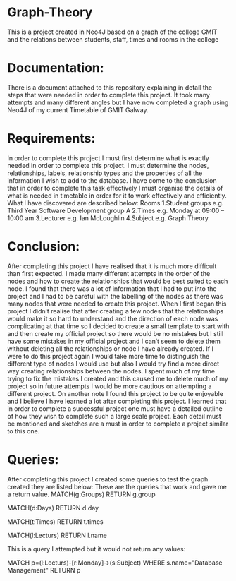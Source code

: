 # Graph-Theory
This is a project created in Neo4J based on a graph of the college GMIT and the relations between students, staff, times and rooms in the college

# Documentation:
There is a document attached to this repository explaining in detail the steps that were needed in order to complete this project. It took many attempts and many different angles but I have now completed a graph using Neo4J of my current Timetable of GMIT Galway.

# Requirements:
In order to complete this project I must first determine what is exactly needed in order to complete this project. I must determine the nodes, relationships, labels, relationship types and the properties of all the information I wish to add to the database. I have come to the conclusion that in order to complete this task effectively I must organise the details of what is needed in timetable in order for it to work effectively and efficiently. What I have discovered are described below:
Rooms
1.Student groups e.g. Third Year Software Development group A
2.Times e.g. Monday at 09:00 – 10:00 am
3.Lecturer e.g. Ian McLoughlin 
4.Subject e.g. Graph Theory

# Conclusion:
After completing this project I have realised that it is much more difficult than first expected. I made many different attempts in the order of the nodes and how to create the relationships that would be best suited to each node. I found that there was a lot of information that I had to put into the project and I had to be careful with the labelling of the nodes as there was many nodes that were needed to create this project. When I first began this project I didn’t realise that after creating a few nodes that the relationships would make it so hard to understand and the direction of each node was complicating at that time so I decided to create a small template to start with and then create my official project so there would be no mistakes but I still have some mistakes in my official project and I can’t seem to delete them without deleting all the relationships or node I have already created. If I were to do this project again I would take more time to distinguish the different type of nodes I would use but also I would try find a more direct way creating relationships between the nodes. I spent much of my time trying to fix the mistakes I created and this caused me to delete much of my project so in future attempts I would be more cautious on attempting a different project.
On another note I found this project to be quite enjoyable and I believe I have learned a lot after completing this project. I learned that in order to complete a successful project one must have a detailed outline of how they wish to complete such a large scale project. Each detail must be mentioned and sketches are a must in order to complete a project similar to this one.

# Queries: 
After completing this project I created some queries to test the graph created they are listed below:
These are the queries that work and gave me a return value.
MATCH(g:Groups) RETURN g.group

MATCH(d:Days) RETURN d.day

MATCH(t:Times) RETURN t.times

MATCH(l:Lecturs) RETURN l.name

This is a query I attempted but it would not return any values:

MATCH p=(l:Lecturs)-[r:Monday]->(s:Subject) WHERE s.name="Database Management" RETURN p




